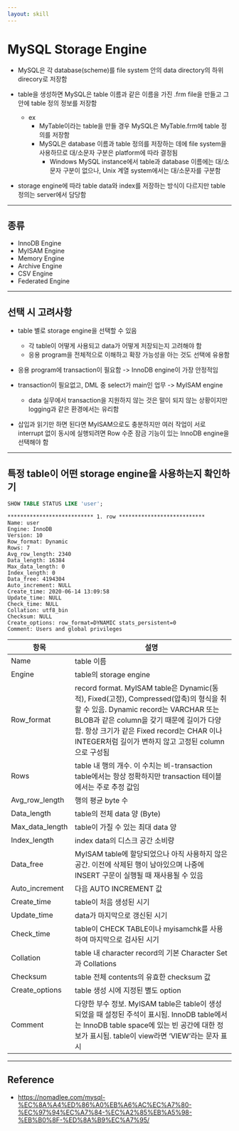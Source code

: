 ```yaml
---
layout: skill
---
```


# MySQL Storage Engine

- MySQL은 각 database(scheme)를 file system 안의 data directory의 하위 direcory로 저장함

- table을 생성하면 MySQL은 table 이름과 같은 이름을 가진 .frm file을 만들고 그 안에 table 정의 정보를 저장함
    - ex
        - MyTable이라는 table을 만들 경우 MySQL은 MyTable.frm에 table 정의를 저장함
        - MySQL은 database 이름과 table 정의를 저장하는 데에 file system을 사용하므로 대/소문자 구분은 platform에 따라 결정됨
            - Windows MySQL instance에서 table과 database 이름에는 대/소문자 구분이 없으나, Unix 계열 system에서는 대/소문자를 구분함

- storage engine에 따라 table data와 index를 저장하는 방식이 다르지만 table 정의는 server에서 담당함



---



## 종류

- InnoDB Engine
- MyISAM Engine
- Memory Engine
- Archive Engine
- CSV Engine
- Federated Engine




---




## 선택 시 고려사항

- table 별로 storage engine을 선택할 수 있음
    - 각 table이 어떻게 사용되고 data가 어떻게 저장되는지 고려해야 함
    - 응용 program을 전체적으로 이해하고 확장 가능성을 아는 것도 선택에 유용함

- 응용 program에 transaction이 필요함 -> InnoDB engine이 가장 안정적임

- transaction이 필요없고, DML 중 select가 main인 업무 -> MyISAM engine
    - data 실무에서 transaction을 지원하지 않는 것은 말이 되지 않는 상황이지만 logging과 같은 환경에서는 유리함

- 삽입과 읽기만 하면 된다면 MyISAM으로도 충분하지만 여러 작업이 서로 interrupt 없이 동시에 실행되려면 Row 수준 잠금 기능이 있는 InnoDB engine을 선택해야 함




---




## 특정 table이 어떤 storage engine을 사용하는지 확인하기

```sql
SHOW TABLE STATUS LIKE 'user';
```

```
*************************** 1. row ***************************
Name: user
Engine: InnoDB
Version: 10
Row_format: Dynamic
Rows: 7
Avg_row_length: 2340
Data_length: 16384
Max_data_length: 0
Index_length: 0
Data_free: 4194304
Auto_increment: NULL
Create_time: 2020-06-14 13:09:58
Update_time: NULL
Check_time: NULL
Collation: utf8_bin
Checksum: NULL
Create_options: row_format=DYNAMIC stats_persistent=0
Comment: Users and global privileges
```

| 항목 | 설명 |
| --- | --- |
| Name | table 이름 |
| Engine | table의 storage engine |
| Row_format | record format. MyISAM table은 Dynamic(동적), Fixed(고정), Compressed(압축)의 형식을 취할 수 있음. Dynamic record는 VARCHAR 또는 BLOB과 같은 column을 갖기 때문에 길이가 다양함. 항상 크기가 같은 Fixed record는 CHAR 이나 INTEGER처럼 길이가 변하지 않고 고정된 column으로 구성됨 |
| Rows | table 내 행의 개수. 이 수치는 비-transaction table에서는 항상 정확하지만 transaction 테이블에서는 주로 추정 값임 |
| Avg_row_length | 행의 평균 byte 수 |
| Data_length | table의 전체 data 양 (Byte) |
| Max_data_length | table이 가질 수 있는 최대 data 양 |
| Index_length | index data의 디스크 공간 소비량 |
| Data_free | MyISAM table에 할당되었으나 아직 사용하지 않은 공간. 이전에 삭제된 행이 남아있으며 나중에 INSERT 구문이 실행될 때 재사용될 수 있음 |
| Auto_increment | 다음 AUTO INCREMENT 값 |
| Create_time | table이 처음 생성된 시기 |
| Update_time | data가 마지막으로 갱신된 시기 |
| Check_time | table이 CHECK TABLE이나 myisamchk를 사용하여 마지막으로 검사된 시기 |
| Collation | table 내 character record의 기본 Character Set 과 Collations |
| Checksum | table 전체 contents의 유효한 checksum 값 |
| Create_options | table 생성 시에 지정된 별도 option |
| Comment | 다양한 부수 정보. MyISAM table은 table이 생성되었을 때 설정된 주석이 표시됨. InnoDB table에서는 InnoDB table space에 있는 빈 공간에 대한 정보가 표시됨. table이 view라면 ‘VIEW’라는 문자 표시 |




---




## Reference

- https://nomadlee.com/mysql-%EC%8A%A4%ED%86%A0%EB%A6%AC%EC%A7%80-%EC%97%94%EC%A7%84-%EC%A2%85%EB%A5%98-%EB%B0%8F-%ED%8A%B9%EC%A7%95/